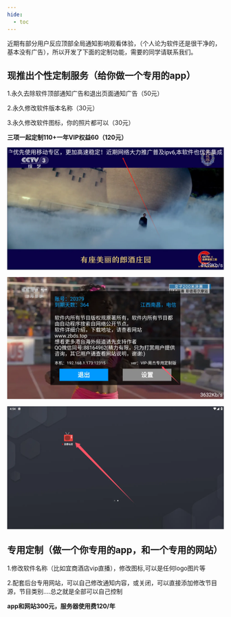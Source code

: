 ```yaml
---
hide:
  - toc
---
```


 近期有部分用户反应顶部全局通知影响观看体验，（个人论为软件还是很干净的，基本没有广告），所以开发了下面的定制功能，需要的同学请联系我们。

## 现推出个性定制服务（给你做一个专用的app）



1.永久去除软件顶部通知广告和退出页面通知广告（50元）

2.永久修改软件版本名称（30元）

3.永久修改软件图标，你的照片都可以（30元）

**三项一起定制110+一年VIP权益60（120元）**

![image-20241011085336923](assets/image-20241011085336923.webp)



![image-20241011085206359](assets/670876b802b16.webp)



![image-20241011085459241](assets/image-20241011085459241.webp)





## 专用定制（做一个你专用的app，和一个专用的网站）

1.修改软件名称（比如宜商酒店vip直播），修改图标,可以是任何logo图片等

2.配套后台专用网站，可以自己修改通知内容，或关闭，可以直接添加修改节目源，节目类别....总之就是全部可以自己控制

**app和网站300元，服务器使用费120/年**

